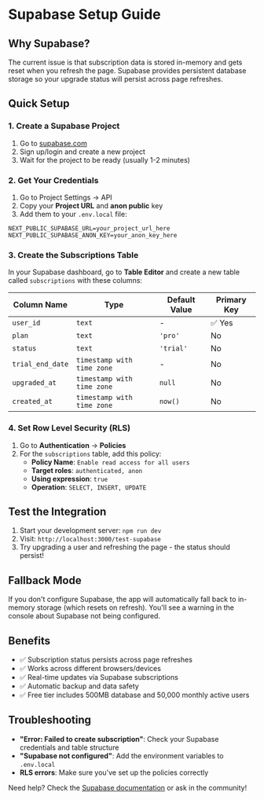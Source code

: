 # Supabase Setup Guide

## Why Supabase?
The current issue is that subscription data is stored in-memory and gets reset when you refresh the page. Supabase provides persistent database storage so your upgrade status will persist across page refreshes.

## Quick Setup

### 1. Create a Supabase Project
1. Go to [supabase.com](https://supabase.com/)
2. Sign up/login and create a new project
3. Wait for the project to be ready (usually 1-2 minutes)

### 2. Get Your Credentials
1. Go to Project Settings → API
2. Copy your **Project URL** and **anon public** key
3. Add them to your `.env.local` file:

```env
NEXT_PUBLIC_SUPABASE_URL=your_project_url_here
NEXT_PUBLIC_SUPABASE_ANON_KEY=your_anon_key_here
```

### 3. Create the Subscriptions Table
In your Supabase dashboard, go to **Table Editor** and create a new table called `subscriptions` with these columns:

| Column Name | Type | Default Value | Primary Key |
|-------------|------|---------------|-------------|
| `user_id` | `text` | - | ✅ Yes |
| `plan` | `text` | `'pro'` | No |
| `status` | `text` | `'trial'` | No |
| `trial_end_date` | `timestamp with time zone` | - | No |
| `upgraded_at` | `timestamp with time zone` | `null` | No |
| `created_at` | `timestamp with time zone` | `now()` | No |

### 4. Set Row Level Security (RLS)
1. Go to **Authentication** → **Policies**
2. For the `subscriptions` table, add this policy:
   - **Policy Name**: `Enable read access for all users`
   - **Target roles**: `authenticated, anon`
   - **Using expression**: `true`
   - **Operation**: `SELECT, INSERT, UPDATE`

## Test the Integration

1. Start your development server: `npm run dev`
2. Visit: `http://localhost:3000/test-supabase`
3. Try upgrading a user and refreshing the page - the status should persist!

## Fallback Mode
If you don't configure Supabase, the app will automatically fall back to in-memory storage (which resets on refresh). You'll see a warning in the console about Supabase not being configured.

## Benefits
- ✅ Subscription status persists across page refreshes
- ✅ Works across different browsers/devices
- ✅ Real-time updates via Supabase subscriptions
- ✅ Automatic backup and data safety
- ✅ Free tier includes 500MB database and 50,000 monthly active users

## Troubleshooting
- **"Error: Failed to create subscription"**: Check your Supabase credentials and table structure
- **"Supabase not configured"**: Add the environment variables to `.env.local`
- **RLS errors**: Make sure you've set up the policies correctly

Need help? Check the [Supabase documentation](https://supabase.com/docs) or ask in the community! 